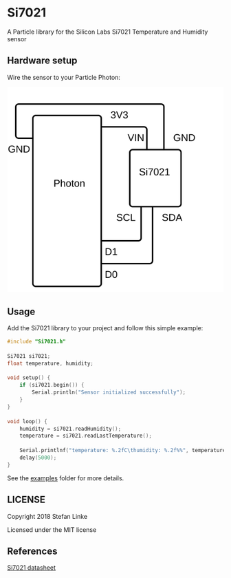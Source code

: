 # Si7021

A Particle library for the Silicon Labs Si7021 Temperature and Humidity
sensor

## Hardware setup

Wire the sensor to your Particle Photon:

![schematic](doc/schematic.svg)

## Usage

Add the Si7021 library to your project and follow this simple example:

```cpp
#include "Si7021.h"

Si7021 si7021;
float temperature, humidity;

void setup() {
    if (si7021.begin()) {
        Serial.println("Sensor initialized successfully");
    }
}

void loop() {
    humidity = si7021.readHumidity();
    temperature = si7021.readLastTemperature();

    Serial.printlnf("temperature: %.2fC\thumidity: %.2f%%", temperature, humidity);
    delay(5000);
}
```

See the [examples](examples) folder for more details.

## LICENSE

Copyright 2018 Stefan Linke

Licensed under the MIT license


## References

[Si7021 datasheet](https://www.silabs.com/documents/public/data-sheets/Si7021-A20.pdf)

